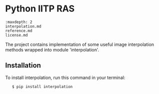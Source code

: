 # Python IITP RAS

``` {toctree}
:maxdepth: 2
interpolation.md
reference.md
license.md
```

The project contains implementation of some useful image interpolation methods wrapped into module 'interpolation'.

## Installation

To install interpolation,
run this command in your terminal:

``` {code-block} console
   $ pip install interpolation
```